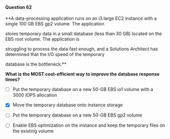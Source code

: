 #### Question  62


**A data-processing application runs on an i3.large EC2 instance with a single 100 GB EBS gp2 volume. The application

stores temporary data in a small database (less than 30 GB) located on the EBS root volume. The application is

struggling to process the data fast enough, and a Solutions Architect has determined that the I/O speed of the temporary

database is the bottleneck.**


**What is the MOST cost-efficient way to improve the database response times?**


- [ ] Put the temporary database on a new 50-GB EBS io1 volume with a 3000 IOPS allocation


- [x] Move the temporary database onto instance storage


- [ ] Put the temporary database on a new 50-GB EBS gp2 volume


- [ ] Enable EBS optimization on the instance and keep the temporary files on the existing volume

